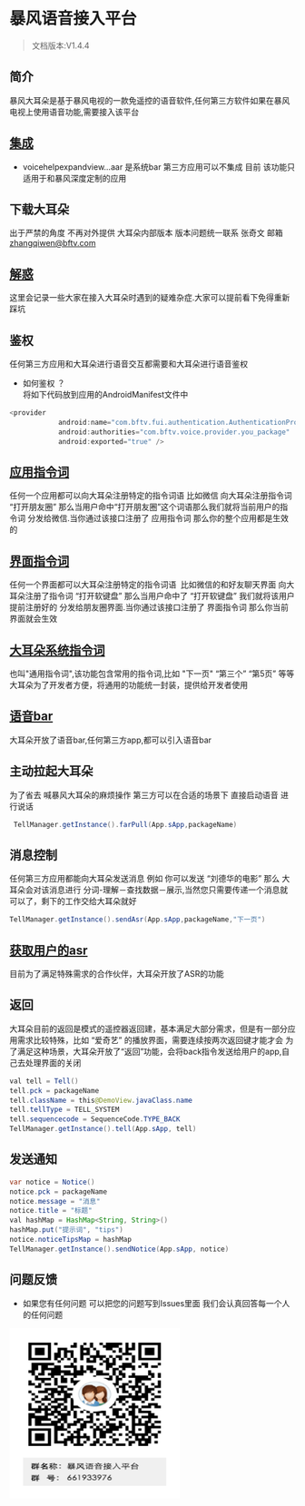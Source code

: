 # 暴风语音接入平台

> 文档版本:V1.4.4

## 简介
暴风大耳朵是基于暴风电视的一款免遥控的语音软件,任何第三方软件如果在暴风电视上使用语音功能,需要接入该平台<br>
## [集成](https://github.com/RiverrunNetwork/voicelink/tree/master/TellA/app/libs)<br>
- voicehelpexpandview...aar 是系统bar 第三方应用可以不集成 目前 该功能只适用于和暴风深度定制的应用<br>
## 下载大耳朵 <br>
出于严禁的角度 不再对外提供 大耳朵内部版本 版本问题统一联系 张奇文 邮箱 zhangqiwen@bftv.com <br>
## [解惑](https://github.com/RiverrunNetwork/voicelink/blob/master/problem.md)
这里会记录一些大家在接入大耳朵时遇到的疑难杂症.大家可以提前看下免得重新踩坑<br>
## 鉴权
任何第三方应用和大耳朵进行语音交互都需要和大耳朵进行语音鉴权<br>

- 如何鉴权 ？<br>
将如下代码放到应用的AndroidManifest文件中<br>

```java
<provider
            android:name="com.bftv.fui.authentication.AuthenticationProvider"
            android:authorities="com.bftv.voice.provider.you_package"
            android:exported="true" />
```
## [应用指令词](https://github.com/RiverrunNetwork/voicelink/blob/master/word_app.md)
任何一个应用都可以向大耳朵注册特定的指令词语 比如微信 向大耳朵注册指令词 “打开朋友圈” 那么当用户命中“打开朋友圈”这个词语那么我们就将当前用户的指令词 分发给微信.当你通过该接口注册了 应用指令词 那么你的整个应用都是生效的<br>
## [界面指令词](https://github.com/RiverrunNetwork/voicelink/blob/master/word_view.md)
任何一个界面都可以大耳朵注册特定的指令词语  比如微信的和好友聊天界面 向大耳朵注册了指令词 “打开软键盘” 那么当用户命中了 “打开软键盘” 我们就将该用户提前注册好的 分发给朋友圈界面.当你通过该接口注册了 界面指令词 那么你当前界面就会生效<br>
## [大耳朵系统指令词](https://github.com/RiverrunNetwork/voicelink/blob/master/word_system.md)
也叫"通用指令词",该功能包含常用的指令词,比如 "下一页" “第三个” “第5页” 等等<br>
大耳朵为了开发者方便，将通用的功能统一封装，提供给开发者使用<br>
## [语音bar](https://github.com/RiverrunNetwork/voicelink/blob/master/bar.md)
大耳朵开放了语音bar,任何第三方app,都可以引入语音bar<br>
## 主动拉起大耳朵
为了省去 喊暴风大耳朵的麻烦操作 第三方可以在合适的场景下 直接启动语音 进行说话<br>
```java
 TellManager.getInstance().farPull(App.sApp,packageName)
```
## 消息控制
任何第三方应用都能向大耳朵发送消息 例如 你可以发送 “刘德华的电影” 那么 大耳朵会对该消息进行 分词-理解－查找数据－展示,当然您只需要传递一个消息就可以了，剩下的工作交给大耳朵就好
```java
TellManager.getInstance().sendAsr(App.sApp,packageName,"下一页")
```
## [获取用户的asr](https://github.com/RiverrunNetwork/voicelink/blob/master/asr.md)
目前为了满足特殊需求的合作伙伴，大耳朵开放了ASR的功能
## 返回
大耳朵目前的返回是模式的遥控器返回建，基本满足大部分需求，但是有一部分应用需求比较特殊，比如 “爱奇艺” 的播放界面，需要连续按两次返回键才能才会
为了满足这种场景，大耳朵开放了“返回”功能，会将back指令发送给用户的app,自己去处理界面的关闭
```java
val tell = Tell()
tell.pck = packageName
tell.className = this@DemoView.javaClass.name
tell.tellType = TELL_SYSTEM
tell.sequencecode = SequenceCode.TYPE_BACK
TellManager.getInstance().tell(App.sApp, tell)
```
## 发送通知
```java
var notice = Notice()
notice.pck = packageName
notice.message = "消息"
notice.title = "标题"
val hashMap = HashMap<String, String>()
hashMap.put("提示词", "tips")
notice.noticeTipsMap = hashMap
TellManager.getInstance().sendNotice(App.sApp, notice)
```
## 问题反馈
- 如果您有任何问题 可以把您的问题写到Issues里面 我们会认真回答每一个人的任何问题<br>
<img src="https://github.com/RiverrunNetwork/voicelink/blob/master/TellA/img/%E6%9A%B4%E9%A3%8E%E8%AF%AD%E9%9F%B3%E6%8E%A5%E5%85%A5%E5%B9%B3%E5%8F%B0%E7%BE%A4%E4%BA%8C%E7%BB%B4%E7%A0%81.png" width="300" height="300" /> 





 
